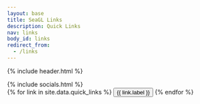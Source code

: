```yaml
---
layout: base
title: SeaGL Links
description: Quick Links
nav: links
body_id: links
redirect_from:
  - /links
---
```

<!-- links are stored in _data/quick_links.yml -->
{% include header.html %}
<div class="links-list">
  {% include socials.html %}
  <div class="links">
  {% for link in site.data.quick_links %}
    <button onclick="window.open('{{ link.url }}', '_blank')">
      {{ link.label }}
    </button>
  {% endfor %}
  </div>
</div>







